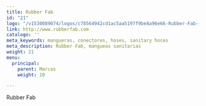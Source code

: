 ```yaml
---
title: Rubber Fab
id: "21"
logo: "/v1530089074/logos/c78564942cd1ac5aa5197f9be8a96e66-Rubber-Fab---logo.png"
link: http://www.rubberfab.com
catalogo: ''
meta_keywords: mangueras, conectores, hoses, sanitary hoces
meta_description: Rubber Fab, mangueas sanitarias
weight: 21
menu:
  principal:
    parent: Marcas
    weight: 10

---
```

Rubber Fab